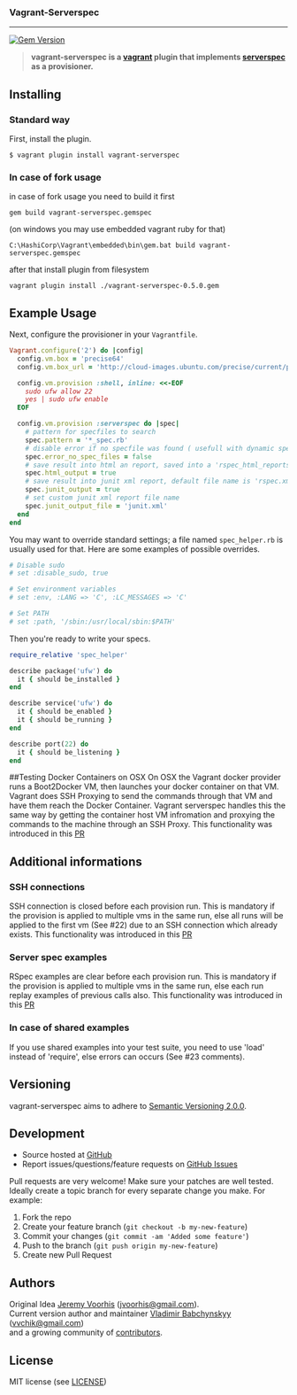 ### Vagrant-Serverspec
***

[![Gem Version](https://badge.fury.io/rb/vagrant-serverspec.svg)](http://badge.fury.io/rb/vagrant-serverspec)

> **vagrant-serverspec is a [vagrant][vagrant] plugin that implements
> [serverspec][serverspec] as a provisioner.**

## Installing
### Standard way
First, install the plugin.

```shell
$ vagrant plugin install vagrant-serverspec
```
### In case of fork usage
in case of fork usage you need to build it first
```shell
gem build vagrant-serverspec.gemspec
```
(on windows you may use embedded vagrant ruby for that)
```shell
C:\HashiCorp\Vagrant\embedded\bin\gem.bat build vagrant-serverspec.gemspec
```
after that install plugin from filesystem
```shell
vagrant plugin install ./vagrant-serverspec-0.5.0.gem
```

## Example Usage

Next, configure the provisioner in your `Vagrantfile`.

```ruby
Vagrant.configure('2') do |config|
  config.vm.box = 'precise64'
  config.vm.box_url = 'http://cloud-images.ubuntu.com/precise/current/precise-server-cloudimg-vagrant-amd64-disk1.box'

  config.vm.provision :shell, inline: <<-EOF
    sudo ufw allow 22
    yes | sudo ufw enable
  EOF

  config.vm.provision :serverspec do |spec|
    # pattern for specfiles to search
    spec.pattern = '*_spec.rb'
    # disable error if no specfile was found ( usefull with dynamic specfile retrieving through another provisionner like Ansible Galaxy => specfiles can be saved into ansible role repository for example ). Default: true
    spec.error_no_spec_files = false
    # save result into html an report, saved into a 'rspec_html_reports' directory. Default: false
    spec.html_output = true
    # save result into junit xml report, default file name is 'rspec.xml'
    spec.junit_output = true
    # set custom junit xml report file name
    spec.junit_output_file = 'junit.xml'
  end
end
```

You may want to override standard settings; a file named `spec_helper.rb` is usually used for that. Here are some examples of possible overrides.

```ruby
# Disable sudo
# set :disable_sudo, true

# Set environment variables
# set :env, :LANG => 'C', :LC_MESSAGES => 'C' 

# Set PATH
# set :path, '/sbin:/usr/local/sbin:$PATH'
```

Then you're ready to write your specs.

```ruby
require_relative 'spec_helper'

describe package('ufw') do
  it { should be_installed }
end

describe service('ufw') do
  it { should be_enabled }
  it { should be_running }
end

describe port(22) do
  it { should be_listening }
end
```

##Testing Docker Containers on OSX
On OSX the Vagrant docker provider runs a Boot2Docker VM, then launches your docker container on that VM. Vagrant does SSH Proxying to send the commands through that VM and have them reach the Docker Container. Vagrant serverspec handles this the same way by getting the container host VM infromation and proxying the commands to the machine through an SSH Proxy. This functionality was introduced in this [PR](https://github.com/vvchik/vagrant-serverspec/pull/17) 

## Additional informations

### SSH connections

SSH connection is closed before each provision run.
This is mandatory if the provision is applied to multiple vms in the same run,
else all runs will be applied to the first vm (See #22) due to an SSH
connection which already exists.
This functionality was introduced in this [PR](https://github.com/vvchik/vagrant-serverspec/pull/23)

### Server spec examples

RSpec examples are clear before each provision run.
This is mandatory if the provision is applied to multiple vms in the same run,
else each run replay examples of previous calls also.
This functionality was introduced in this [PR](https://github.com/vvchik/vagrant-serverspec/pull/23)

### In case of shared examples

If you use shared examples into your test suite, you need to use 'load' instead
of 'require', else errors can occurs (See #23 comments).

## Versioning

vagrant-serverspec aims to adhere to [Semantic Versioning 2.0.0][semver].

## Development

* Source hosted at [GitHub][repo]
* Report issues/questions/feature requests on [GitHub Issues][issues]

Pull requests are very welcome! Make sure your patches are well tested.
Ideally create a topic branch for every separate change you make. For
example:

1. Fork the repo
2. Create your feature branch (`git checkout -b my-new-feature`)
3. Commit your changes (`git commit -am 'Added some feature'`)
4. Push to the branch (`git push origin my-new-feature`)
5. Create new Pull Request

## Authors

Original Idea [Jeremy Voorhis][jvoorhis] (<jvoorhis@gmail.com>).  
Current version author and maintainer [Vladimir Babchynskyy][vvchik] (<vvchik@gmail.com>)  
and a growing community of [contributors][contributors].

## License

MIT license (see [LICENSE][license])

[vagrant]: http://vagrantup.com
[serverspec]: http://serverspec.org
[semver]: http://semver.org/

[repo]: https://github.com/vvchik/vagrant-serverspec
[issues]: https://github.com/vvchik/vagrant-serverspec/issues

[jvoorhis]: https://github.com/jvoorhis
[vvchik]: https://github.com/vvchik
[contributors]: https://github.com/vvchik/vagrant-serverspec/graphs/contributors

[license]: https://github.com/vvchik/vagrant-serverspec/blob/master/LICENSE
